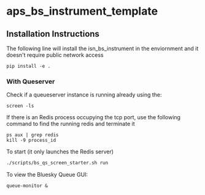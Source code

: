 # aps_bs_instrument_template
## Installation Instructions

The following line will install the isn_bs_instrument in the enviornment and it doesn't require public network access

```
pip install -e . 
```

### With Queserver
Check if a queueserver instance is running already using the:

```
screen -ls
```

If there is an Redis process occupying the tcp port, use the following command to find the running redis and terminate it

```
ps aux | grep redis
kill -9 process_id
```


To start (it only launches the Redis server)

```bash
./scripts/bs_qs_screen_starter.sh run
```

To view the Bluesky Queue GUI:

```
queue-monitor &
```